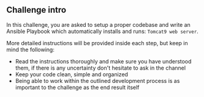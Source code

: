 ## Challenge intro
In this challenge, you are asked to setup a proper codebase and write an Ansible Playbook
which automatically installs and runs: `Tomcat9 web server`.

More detailed instructions will be provided inside each step, but keep in mind the following:

- Read the instructions thoroughly and make sure you have understood them, if there is any
  uncertainty don't hesitate to ask in the channel    
- Keep your code clean, simple and organized  
- Being able to work within the outlined development process is as important to the challenge
  as the end result itself  
